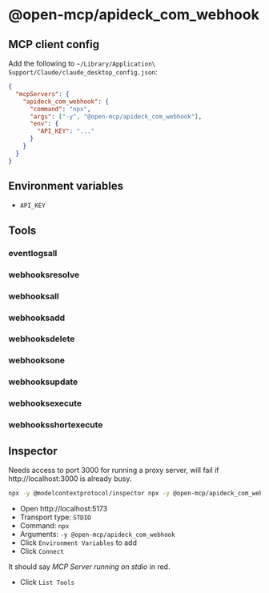 # @open-mcp/apideck_com_webhook

## MCP client config

Add the following to `~/Library/Application\ Support/Claude/claude_desktop_config.json`:

```json
{
  "mcpServers": {
    "apideck_com_webhook": {
      "command": "npx",
      "args": ["-y", "@open-mcp/apideck_com_webhook"],
      "env": {
        "API_KEY": "..."
      }
    }
  }
}
```

## Environment variables

- `API_KEY`

## Tools

### eventlogsall

### webhooksresolve

### webhooksall

### webhooksadd

### webhooksdelete

### webhooksone

### webhooksupdate

### webhooksexecute

### webhooksshortexecute

## Inspector

Needs access to port 3000 for running a proxy server, will fail if http://localhost:3000 is already busy.

```bash
npx -y @modelcontextprotocol/inspector npx -y @open-mcp/apideck_com_webhook
```

- Open http://localhost:5173
- Transport type: `STDIO`
- Command: `npx`
- Arguments: `-y @open-mcp/apideck_com_webhook`
- Click `Environment Variables` to add
- Click `Connect`

It should say _MCP Server running on stdio_ in red.

- Click `List Tools`
